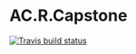# AC.R.Capstone

<!-- badges: start -->
[![Travis build status](https://travis-ci.org/Andrew-Clappison/AC.R.Capstone.svg?branch=master)](https://travis-ci.org/Andrew-Clappison/AC.R.Capstone)
<!-- badges: end -->
